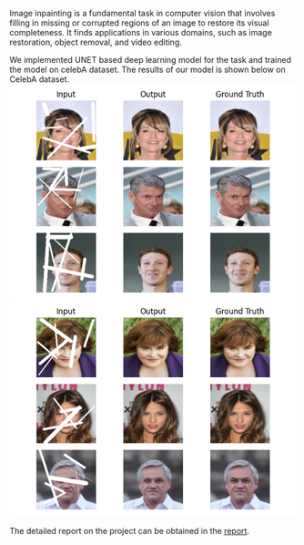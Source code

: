 Image inpainting is a fundamental task in computer vision that involves filling in missing
or corrupted regions of an image to restore its visual completeness. It finds applications
in various domains, such as image restoration, object removal, and video editing.

We implemented UNET based deep learning model for the task and trained the model on celebA dataset.
The results of our model is shown below on CelebA dataset.
![Result1](./results/output1-v2.png)
![Result2](./results/output2-v2.png)

The detailed report on the project can be obtained in the [report](./MajorReport.pdf).
